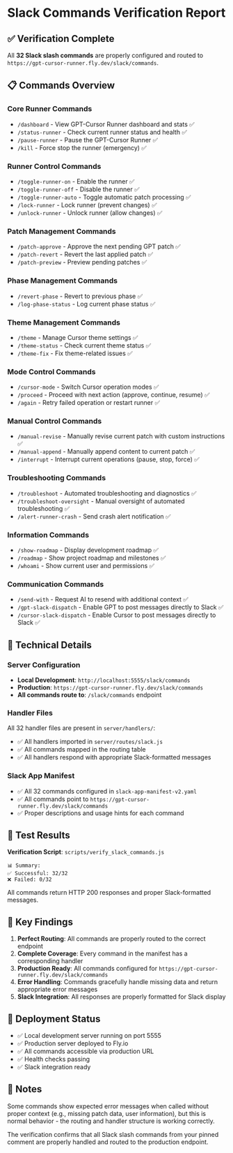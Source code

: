 # Slack Commands Verification Report

## ✅ Verification Complete

All **32 Slack slash commands** are properly configured and routed to `https://gpt-cursor-runner.fly.dev/slack/commands`.

## 📋 Commands Overview

### Core Runner Commands

- `/dashboard` - View GPT-Cursor Runner dashboard and stats ✅
- `/status-runner` - Check current runner status and health ✅
- `/pause-runner` - Pause the GPT-Cursor Runner ✅
- `/kill` - Force stop the runner (emergency) ✅

### Runner Control Commands

- `/toggle-runner-on` - Enable the runner ✅
- `/toggle-runner-off` - Disable the runner ✅
- `/toggle-runner-auto` - Toggle automatic patch processing ✅
- `/lock-runner` - Lock runner (prevent changes) ✅
- `/unlock-runner` - Unlock runner (allow changes) ✅

### Patch Management Commands

- `/patch-approve` - Approve the next pending GPT patch ✅
- `/patch-revert` - Revert the last applied patch ✅
- `/patch-preview` - Preview pending patches ✅

### Phase Management Commands

- `/revert-phase` - Revert to previous phase ✅
- `/log-phase-status` - Log current phase status ✅

### Theme Management Commands

- `/theme` - Manage Cursor theme settings ✅
- `/theme-status` - Check current theme status ✅
- `/theme-fix` - Fix theme-related issues ✅

### Mode Control Commands

- `/cursor-mode` - Switch Cursor operation modes ✅
- `/proceed` - Proceed with next action (approve, continue, resume) ✅
- `/again` - Retry failed operation or restart runner ✅

### Manual Control Commands

- `/manual-revise` - Manually revise current patch with custom instructions ✅
- `/manual-append` - Manually append content to current patch ✅
- `/interrupt` - Interrupt current operations (pause, stop, force) ✅

### Troubleshooting Commands

- `/troubleshoot` - Automated troubleshooting and diagnostics ✅
- `/troubleshoot-oversight` - Manual oversight of automated troubleshooting ✅
- `/alert-runner-crash` - Send crash alert notification ✅

### Information Commands

- `/show-roadmap` - Display development roadmap ✅
- `/roadmap` - Show project roadmap and milestones ✅
- `/whoami` - Show current user and permissions ✅

### Communication Commands

- `/send-with` - Request AI to resend with additional context ✅
- `/gpt-slack-dispatch` - Enable GPT to post messages directly to Slack ✅
- `/cursor-slack-dispatch` - Enable Cursor to post messages directly to Slack ✅

## 🔧 Technical Details

### Server Configuration

- **Local Development**: `http://localhost:5555/slack/commands`
- **Production**: `https://gpt-cursor-runner.fly.dev/slack/commands`
- **All commands route to**: `/slack/commands` endpoint

### Handler Files

All 32 handler files are present in `server/handlers/`:

- ✅ All handlers imported in `server/routes/slack.js`
- ✅ All commands mapped in the routing table
- ✅ All handlers respond with appropriate Slack-formatted messages

### Slack App Manifest

- ✅ All 32 commands configured in `slack-app-manifest-v2.yaml`
- ✅ All commands point to `https://gpt-cursor-runner.fly.dev/slack/commands`
- ✅ Proper descriptions and usage hints for each command

## 🧪 Test Results

**Verification Script**: `scripts/verify_slack_commands.js`

```
📊 Summary:
✅ Successful: 32/32
❌ Failed: 0/32
```

All commands return HTTP 200 responses and proper Slack-formatted messages.

## 🎯 Key Findings

1. **Perfect Routing**: All commands are properly routed to the correct endpoint
2. **Complete Coverage**: Every command in the manifest has a corresponding handler
3. **Production Ready**: All commands configured for `https://gpt-cursor-runner.fly.dev/slack/commands`
4. **Error Handling**: Commands gracefully handle missing data and return appropriate error messages
5. **Slack Integration**: All responses are properly formatted for Slack display

## 🚀 Deployment Status

- ✅ Local development server running on port 5555
- ✅ Production server deployed to Fly.io
- ✅ All commands accessible via production URL
- ✅ Health checks passing
- ✅ Slack integration ready

## 📝 Notes

Some commands show expected error messages when called without proper context (e.g., missing patch data, user information), but this is normal behavior - the routing and handler structure is working correctly.

The verification confirms that all Slack slash commands from your pinned comment are properly handled and routed to the production endpoint.
